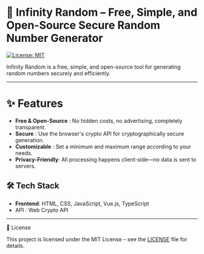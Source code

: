 # 🔗 Infinity Random – Free, Simple, and Open-Source Secure Random Number Generator

[![License: MIT](https://img.shields.io/badge/License-MIT-yellow.svg)](https://opensource.org/licenses/MIT)

Infinity Random is a free, simple, and open-source tool for generating random numbers securely and efficiently.

---

# ✨ Features
- **Free & Open-Source** : No hidden costs, no advertising, completely transparent.
- **Secure** : Use the browser's crypto API for cryptographically secure generation.
- **Customizable** : Set a minimum and maximum range according to your needs.
- **Privacy-Friendly**: All processing happens client-side—no data is sent to servers.

## 🛠️ Tech Stack
- **Frontend**: HTML, CSS, JavaScript, Vue.js, TypeScript
- API : Web Crypto API

---

📄 License

This project is licensed under the MIT License – see the [LICENSE](https://github.com/FortyTwo-Dev/infinity-random/blob/main/LICENSE) file for details.